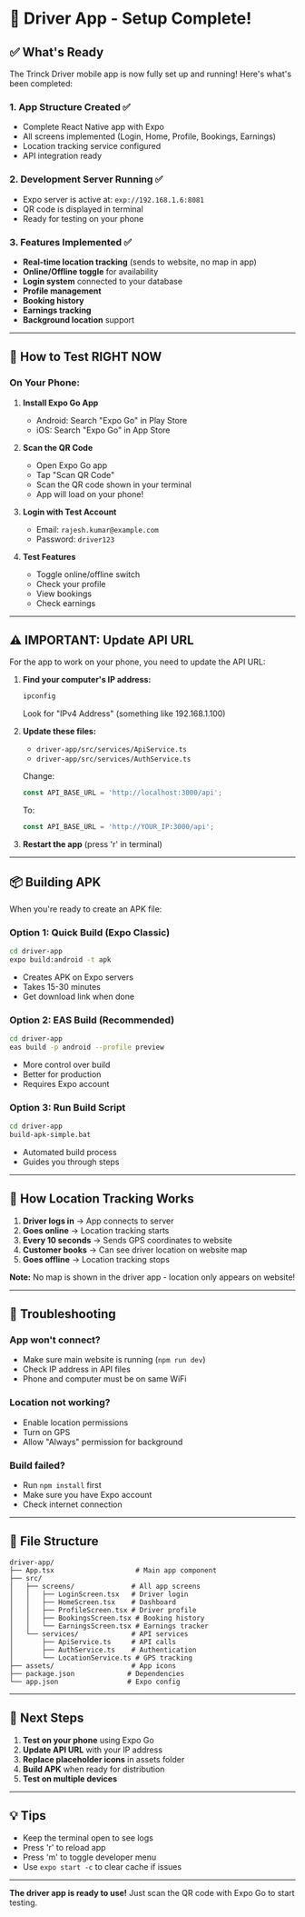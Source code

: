# 📱 Driver App - Setup Complete!

## ✅ What's Ready

The Trinck Driver mobile app is now fully set up and running! Here's what's been completed:

### 1. **App Structure Created** ✅
- Complete React Native app with Expo
- All screens implemented (Login, Home, Profile, Bookings, Earnings)
- Location tracking service configured
- API integration ready

### 2. **Development Server Running** ✅
- Expo server is active at: `exp://192.168.1.6:8081`
- QR code is displayed in terminal
- Ready for testing on your phone

### 3. **Features Implemented** ✅
- **Real-time location tracking** (sends to website, no map in app)
- **Online/Offline toggle** for availability
- **Login system** connected to your database
- **Profile management**
- **Booking history**
- **Earnings tracking**
- **Background location** support

---

## 🚀 How to Test RIGHT NOW

### On Your Phone:

1. **Install Expo Go App**
   - Android: Search "Expo Go" in Play Store
   - iOS: Search "Expo Go" in App Store

2. **Scan the QR Code**
   - Open Expo Go app
   - Tap "Scan QR Code"
   - Scan the QR code shown in your terminal
   - App will load on your phone!

3. **Login with Test Account**
   - Email: `rajesh.kumar@example.com`
   - Password: `driver123`

4. **Test Features**
   - Toggle online/offline switch
   - Check your profile
   - View bookings
   - Check earnings

---

## ⚠️ IMPORTANT: Update API URL

For the app to work on your phone, you need to update the API URL:

1. **Find your computer's IP address:**
   ```bash
   ipconfig
   ```
   Look for "IPv4 Address" (something like 192.168.1.100)

2. **Update these files:**
   - `driver-app/src/services/ApiService.ts`
   - `driver-app/src/services/AuthService.ts`

   Change:
   ```javascript
   const API_BASE_URL = 'http://localhost:3000/api';
   ```
   
   To:
   ```javascript
   const API_BASE_URL = 'http://YOUR_IP:3000/api';
   ```

3. **Restart the app** (press 'r' in terminal)

---

## 📦 Building APK

When you're ready to create an APK file:

### Option 1: Quick Build (Expo Classic)
```bash
cd driver-app
expo build:android -t apk
```
- Creates APK on Expo servers
- Takes 15-30 minutes
- Get download link when done

### Option 2: EAS Build (Recommended)
```bash
cd driver-app
eas build -p android --profile preview
```
- More control over build
- Better for production
- Requires Expo account

### Option 3: Run Build Script
```bash
cd driver-app
build-apk-simple.bat
```
- Automated build process
- Guides you through steps

---

## 📍 How Location Tracking Works

1. **Driver logs in** → App connects to server
2. **Goes online** → Location tracking starts
3. **Every 10 seconds** → Sends GPS coordinates to website
4. **Customer books** → Can see driver location on website map
5. **Goes offline** → Location tracking stops

**Note:** No map is shown in the driver app - location only appears on website!

---

## 🔧 Troubleshooting

### App won't connect?
- Make sure main website is running (`npm run dev`)
- Check IP address in API files
- Phone and computer must be on same WiFi

### Location not working?
- Enable location permissions
- Turn on GPS
- Allow "Always" permission for background

### Build failed?
- Run `npm install` first
- Make sure you have Expo account
- Check internet connection

---

## 📂 File Structure

```
driver-app/
├── App.tsx                    # Main app component
├── src/
│   ├── screens/              # All app screens
│   │   ├── LoginScreen.tsx   # Driver login
│   │   ├── HomeScreen.tsx    # Dashboard
│   │   ├── ProfileScreen.tsx # Driver profile
│   │   ├── BookingsScreen.tsx # Booking history
│   │   └── EarningsScreen.tsx # Earnings tracker
│   └── services/             # API services
│       ├── ApiService.ts     # API calls
│       ├── AuthService.ts    # Authentication
│       └── LocationService.ts # GPS tracking
├── assets/                   # App icons
├── package.json             # Dependencies
└── app.json                 # Expo config
```

---

## 🎯 Next Steps

1. **Test on your phone** using Expo Go
2. **Update API URL** with your IP address
3. **Replace placeholder icons** in assets folder
4. **Build APK** when ready for distribution
5. **Test on multiple devices**

---

## 💡 Tips

- Keep the terminal open to see logs
- Press 'r' to reload app
- Press 'm' to toggle developer menu
- Use `expo start -c` to clear cache if issues

---

**The driver app is ready to use!** Just scan the QR code with Expo Go to start testing.
